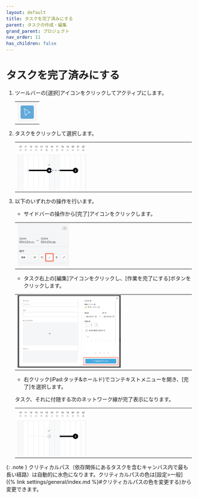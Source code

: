 ```yaml
---
layout: default
title: タスクを完了済みにする
parent: タスクの作成・編集
grand_parent: プロジェクト
nav_order: 11
has_children: false
---
```


# タスクを完了済みにする

1. ツールバーの[選択]アイコンをクリックしてアクティブにします。

   <table><tr><td>
   <img src="/assets/images/activetool-selection.png" width="52px">
   </td></tr></table>

2. タスクをクリックして選択します。

   <table><tr><td>
   <img src="/assets/images/projects/task/close-task/1.png" width="40%">
   </td></tr></table>
    
3. 以下のいずれかの操作を行います。
    - サイドバーの操作から[完了]アイコンをクリックします。

   <table><tr><td>
   <img src="/assets/images/projects/task/close-task/2.png" width="30%">
   </td></tr></table>
    
    - タスク右上の[編集]アイコンをクリックし、[作業を完了にする]ボタンをクリックします。

   <table><tr><td>
   <img src="/assets/images/projects/task/close-task/3.png" width="60%">
   </td></tr></table>
    
    - 右クリック(iPad:タッチ&ホールド)でコンテキストメニューを開き、[完了]を選択します。
    
    タスク、それに付随する次のネットワーク線が完了表示になります。

   <table><tr><td>
   <img src="/assets/images/projects/task/close-task/4.png" width="40%">
   </td></tr></table>

{: .note }
クリティカルパス（依存関係にあるタスクを含むキャンバス内で最も長い経路）は自動的に水色になります。クリティカルパスの色は[設定>一般]({% link settings/general/index.md %}#クリティカルパスの色を変更する)から変更できます。